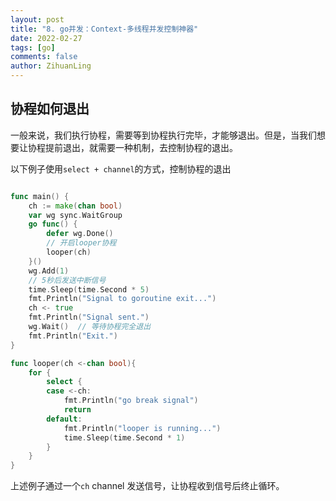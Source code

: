 ```yaml
---
layout: post
title: "8. go并发：Context-多线程并发控制神器"
date: 2022-02-27
tags: [go]
comments: false
author: ZihuanLing
---
```



## 协程如何退出

一般来说，我们执行协程，需要等到协程执行完毕，才能够退出。但是，当我们想要让协程提前退出，就需要一种机制，去控制协程的退出。

以下例子使用`select + channel`的方式，控制协程的退出

```go

func main() {
	ch := make(chan bool)
	var wg sync.WaitGroup
	go func() {
		defer wg.Done()
        // 开启looper协程
		looper(ch)
	}()
	wg.Add(1)
    // 5秒后发送中断信号
	time.Sleep(time.Second * 5)
	fmt.Println("Signal to goroutine exit...")
	ch <- true
	fmt.Println("Signal sent.")
	wg.Wait()  // 等待协程完全退出
	fmt.Println("Exit.")
}

func looper(ch <-chan bool){
	for {
		select {
		case <-ch:
			fmt.Println("go break signal")
			return
		default:
			fmt.Println("looper is running...")
			time.Sleep(time.Second * 1)
		}
	}
}

```

上述例子通过一个`ch` channel 发送信号，让协程收到信号后终止循环。
